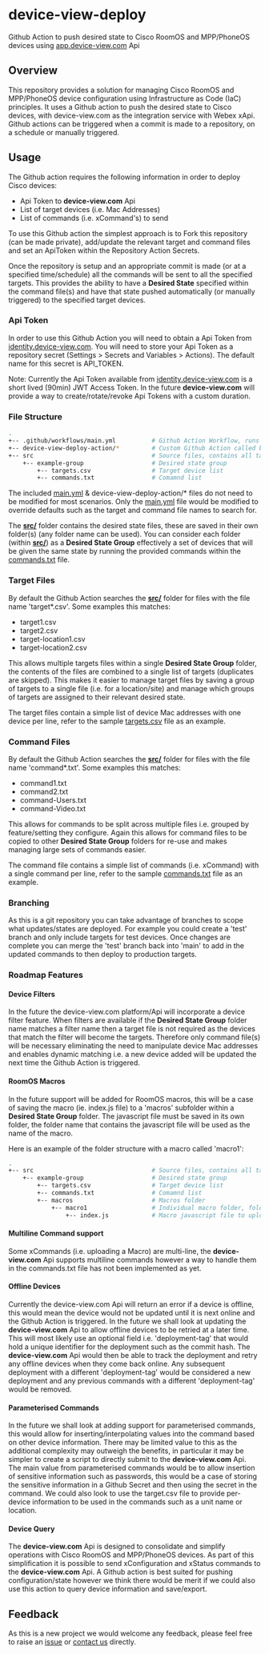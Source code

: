 # device-view-deploy
Github Action to push desired state to Cisco RoomOS and MPP/PhoneOS devices using [app.device-view.com](https://app.device-view.com) Api

## Overview

This repository provides a solution for managing Cisco RoomOS and MPP/PhoneOS device configuration using Infrastructure as Code (IaC) principles.
It uses a Github action to push the desired state to Cisco devices, with device-view.com as the integration service with Webex xApi.
Github actions can be triggered when a commit is made to a repository, on a schedule or manually triggered.

## Usage

The Github action requires the following information in order to deploy Cisco devices:

* Api Token to **device-view.com** Api
* List of target devices (i.e. Mac Addresses)
* List of commands (i.e. xCommand's) to send

To use this Github action the simplest approach is to Fork this repository (can be made private), add/update the relevant target and command files and set an ApiToken within the Repository Action Secrets.

Once the repository is setup and an appropriate commit is made (or at a specified time/schedule) all the commands will be sent to all the specified targets.
This provides the ability to have a **Desired State** specified within the command file(s) and have that state pushed automatically (or manually triggered) to the specified target devices.

### Api Token

In order to use this Github Action you will need to obtain a Api Token from [identity.device-view.com](https://identity.device-view.com).
You will need to store your Api Token as a repository secret (Settings > Secrets and Variables > Actions).
The default name for this secret is API_TOKEN.

Note: Currently the Api Token available from [identity.device-view.com](https://identity.device-view.com) is a short lived (90min) JWT Access Token. In the future **device-view.com** will provide a way to create/rotate/revoke Api Tokens with a custom duration.

### File Structure

``` bash
.
+-- .github/workflows/main.yml          # Github Action Workflow, runs on repo commit
+-- device-view-deploy-action/*         # Custom Github Action called by main.yml
+-- src                                 # Source files, contains all target and command files
    +-- example-group                   # Desired state group
        +-- targets.csv                 # Target device list
        +-- commands.txt                # Comamnd list
```

The included [main.yml](.github/workflows/main.yml) & device-view-deploy-action/* files do not need to be modified for most scenarios.
Only the [main.yml](.github/workflows/main.yml) file would be modified to override defaults such as the target and command file names to search for.

The **[src/](src/)** folder contains the desired state files, these are saved in their own folder(s) (any folder name can be used).
You can consider each folder (within **[src/](src/)**) as a **Desired State Group** effectively a set of devices that will be given the same state by running the provided commands within the [commands.txt](src/test-group/commands.txt) file.

### Target Files

By default the Github Action searches the **[src/](src/)** folder for files with the file name 'target*.csv'. Some examples this matches:

* target1.csv
* target2.csv
* target-location1.csv
* target-location2.csv
 
This allows multiple targets files within a single **Desired State Group** folder, the contents of the files are combined to a single list of targets (duplicates are skipped).
This makes it easier to manage target files by saving a group of targets to a single file (i.e. for a location/site) and manage which groups of targets are assigned to their relevant desired state.

The target files contain a simple list of device Mac addresses with one device per line, refer to the sample [targets.csv](src/test-group/targets.csv) file as an example.

### Command Files

By default the Github Action searches the **[src/](src/)** folder for files with the file name 'command*.txt'. Some examples this matches:

* command1.txt
* command2.txt
* command-Users.txt
* command-Video.txt

This allows for commands to be split across multiple files i.e. grouped by feature/setting they configure.
Again this allows for command files to be copied to other **Desired State Group** folders for re-use and makes managing large sets of commands easier.

The command file contains a simple list of commands (i.e. xCommand) with a single command per line, refer to the sample [commands.txt](src/test-group/commands.txt) file as an example.

### Branching

As this is a git repository you can take advantage of branches to scope what updates/states are deployed.
For example you could create a 'test' branch and only include targets for test devices.
Once changes are complete you can merge the 'test' branch back into 'main' to add in the updated commands to then deploy to production targets.

### Roadmap Features

#### Device Filters
In the future the device-view.com platform/Api will incorporate a device filter feature.
When filters are available if the **Desired State Group** folder name matches a filter name then a target file is not required as the devices that match the filter will become the targets.
Therefore only command file(s) will be necessary eliminating the need to manipulate device Mac addresses and enables dynamic matching
i.e. a new device added will be updated the next time the Github Action is triggered.

#### RoomOS Macros
In the future support will be added for RoomOS macros, this will be a case of saving the macro (ie. index.js file) to a 'macros' subfolder within a **Desired State Group** folder.
The javascript file must be saved in its own folder, the folder name that contains the javascript file will be used as the name of the macro.

Here is an example of the folder structure with a macro called 'macro1':


``` bash
.
+-- src                                 # Source files, contains all target and command files
    +-- example-group                   # Desired state group
        +-- targets.csv                 # Target device list
        +-- commands.txt                # Comamnd list
        +-- macros                      # Macros folder
            +-- macro1                  # Individual macro folder, folder name is used as macro name
                +-- index.js            # Macro javascript file to upload to target RoomOS devices
```

#### Multiline Command support

Some xCommands (i.e. uploading a Macro) are multi-line, the **device-view.com** Api supports multiline commands however a way to handle them in the commands.txt file has not been implemented as yet.

#### Offline Devices
Currently the device-view.com Api will return an error if a device is offline, this would mean the device would not be updated until it is next online and the Github Action is triggered.
In the future we shall look at updating the **device-view.com** Api to allow offline devices to be retried at a later time.
This will most likely use an optional field i.e. 'deployment-tag' that would hold a unique identifier for the deployment such as the commit hash.
The **device-view.com** Api would then be able to track the deployment and retry any offline devices when they come back online.
Any subsequent deployment with a different 'deployment-tag' would be considered a new deployment and any previous commands with a different 'deployment-tag' would be removed.

#### Parameterised Commands

In the future we shall look at adding support for parameterised commands, this would allow for inserting/interpolating values into the command based on other device information.
There may be limited value to this as the additional complexity may outweigh the benefits, in particular it may be simpler to create a script to directly submit to the **device-view.com** Api.
The main value from parameterised commands would be to allow insertion of sensitive information such as passwords, this would be a case of storing the sensitive information in a Github Secret and then using the secret in the command.
We could also look to use the target.csv file to provide per-device information to be used in the commands such as a unit name or location.

#### Device Query

The **device-view.com** Api is designed to consolidate and simplify operations with Cisco RoomOS and MPP/PhoneOS devices.
As part of this simplification it is possible to send xConfiguration and xStatus commands to the **device-view.com** Api.
A Github action is best suited for pushing configuration/state however we think there would be merit if we could also use this action to query device information and save/export.

## Feedback
As this is a new project we would welcome any feedback, please feel free to raise an [issue](issues/new) or [contact us](mailto://mail@unifiedfx.com) directly.
